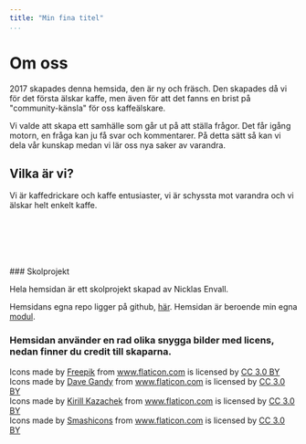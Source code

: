 ```yaml
---
title: "Min fina titel"
...
```

Om oss
=========================

2017 skapades denna hemsida, den är ny och fräsch. Den skapades då vi för det första
älskar kaffe, men även för att det fanns en brist på "community-känsla" för oss kaffeälskare.

Vi valde att skapa ett samhälle som går ut på att ställa frågor. Det får igång motorn,
en fråga kan ju få svar och kommentarer. På detta sätt så kan vi dela vår kunskap
medan vi lär oss nya saker av varandra.


## Vilka är vi?

Vi är kaffedrickare och kaffe entusiaster, vi är schyssta mot varandra och vi
älskar helt enkelt kaffe.


<br>
<br>
<br>
<br>
<br>
### Skolprojekt

Hela hemsidan är ett skolprojekt skapad av Nicklas Envall.

Hemsidans egna repo ligger på github, [här](https://github.com/Nicklas766/coffee-community).
Hemsidan är beroende min egna [modul](https://github.com/Nicklas766/Comment).



### Hemsidan använder en rad olika snygga bilder med licens, nedan finner du credit till skaparna.


<div>Icons made by <a href="http://www.freepik.com" title="Freepik">Freepik</a> from <a href="https://www.flaticon.com/" title="Flaticon">www.flaticon.com</a> is licensed by <a href="http://creativecommons.org/licenses/by/3.0/" title="Creative Commons BY 3.0" target="_blank">CC 3.0 BY</a></div>


<div>Icons made by <a href="https://www.flaticon.com/authors/dave-gandy" title="Dave Gandy">Dave Gandy</a> from <a href="https://www.flaticon.com/" title="Flaticon">www.flaticon.com</a> is licensed by <a href="http://creativecommons.org/licenses/by/3.0/" title="Creative Commons BY 3.0" target="_blank">CC 3.0 BY</a></div>



<div>Icons made by <a href="https://www.flaticon.com/authors/kirill-kazachek" title="Kirill Kazachek">Kirill Kazachek</a> from <a href="https://www.flaticon.com/" title="Flaticon">www.flaticon.com</a> is licensed by <a href="http://creativecommons.org/licenses/by/3.0/" title="Creative Commons BY 3.0" target="_blank">CC 3.0 BY</a></div>


<div>Icons made by <a href="https://www.flaticon.com/authors/smashicons" title="Smashicons">Smashicons</a> from <a href="https://www.flaticon.com/" title="Flaticon">www.flaticon.com</a> is licensed by <a href="http://creativecommons.org/licenses/by/3.0/" title="Creative Commons BY 3.0" target="_blank">CC 3.0 BY</a></div>
